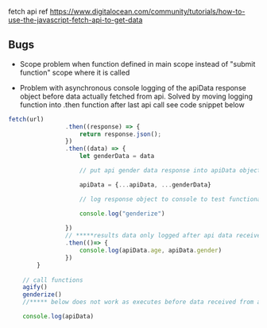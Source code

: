 fetch api ref
https://www.digitalocean.com/community/tutorials/how-to-use-the-javascript-fetch-api-to-get-data

## Bugs
* Scope problem when function defined in main scope instead of "submit function"
scope where it is called

* Problem with asynchronous console logging of the apiData response object before data actually fetched from api. Solved by moving logging function into .then function after last api call see code snippet below
```javascript
fetch(url)
                .then((response) => {
                    return response.json();
                })
                .then((data) => {
                    let genderData = data

                    // put api gender data response into apiData object using spread operator

                    apiData = {...apiData, ...genderData}

                    // log response object to console to test functionality

                    console.log("genderize")
                    
                })
                // *****results data only logged after api data received*****
                .then(()=> {
                    console.log(apiData.age, apiData.gender)
                })
        }
    
    // call functions
    agify()
    genderize()
    //***** below does not work as executes before data received from api*****

    console.log(apiData)
    
```